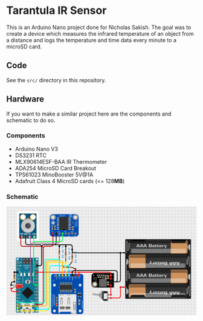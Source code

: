 # Tarantula IR Sensor
This is an Arduino Nano project done for Nicholas Sakish. The goal was to create a device which measures the infrared temperature of an object from a distance and logs the temperature and time data every minute to a microSD card.

## Code
See the `src/` directory in this repository.

## Hardware
If you want to make a similar project here are the components and schematic to do so.

### Components
- Arduino Nano V3
- DS3231 RTC
- MLX90614ESF-BAA IR Thermometer
- ADA254 MicroSD Card Breakout
- TPS61023 MinoBooster 5V@1A
- Adafruit Class 4 MicroSD cards (<= 128**MB**)

### Schematic
![Diagram](https://github.com/LordUbuntu/tarantula-ir/blob/main/diagram.png)
